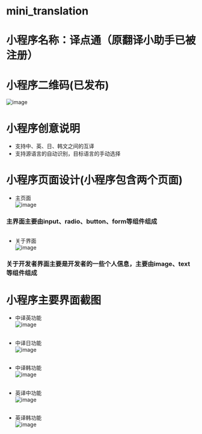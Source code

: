 # mini_translation
小程序名称：译点通（原翻译小助手已被注册）
==========
# 小程序二维码(已发布)<br>
![image](https://github.com/shawXXQ/web-wechat-2017/blob/master/1514080901234/images/QR_Code.jpg)
##
# 小程序创意说明
* 支持中、英、日、韩文之间的互译
* 支持源语言的自动识别，目标语言的手动选择
##
# 小程序页面设计(小程序包含两个页面)<br>
* 主页面<br>
![image](https://github.com/shawXXQ/web-wechat-2017/blob/master/1514080901234/images/index.png)<br>
### 主界面主要由input、radio、button、form等组件组成<br>
##
* 关于界面<br>
![image](https://github.com/shawXXQ/web-wechat-2017/blob/master/1514080901234/images/about.png)<br>
### 关于开发者界面主要是开发者的一些个人信息，主要由image、text等组件组成
##
# 小程序主要界面截图<br>
* 中译英功能<br>
![image](https://github.com/shawXXQ/web-wechat-2017/blob/master/1514080901234/images/ChtoEn.png)<br>
##
* 中译日功能<br>
![image](https://github.com/shawXXQ/web-wechat-2017/blob/master/1514080901234/images/ChtoJa.png)<br>
##
* 中译韩功能<br>
![image](https://github.com/shawXXQ/web-wechat-2017/blob/master/1514080901234/images/ChtoKo.png)<br>
##
* 英译中功能<br>
![image](https://github.com/shawXXQ/web-wechat-2017/blob/master/1514080901234/images/EntoCh.png)<br>
##
* 英译韩功能<br>
![image](https://github.com/shawXXQ/web-wechat-2017/blob/master/1514080901234/images/EntoKo.png)<br>
